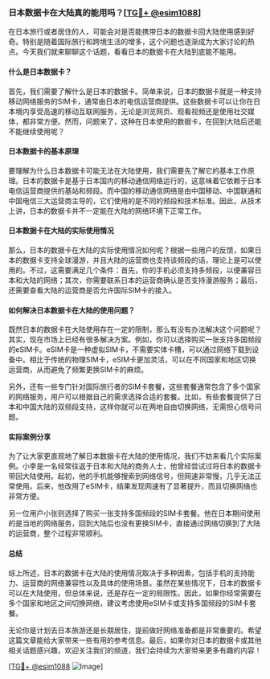 ### 日本数据卡在大陆真的能用吗？[[TG💪+ @esim1088](https://t.me/s/esim1088)]

在日本旅行或者居住的人，可能会对是否能携带日本的数据卡回大陆使用感到好奇。特别是随着国际旅行和跨境生活的增多，这个问题也逐渐成为大家讨论的热点。今天我们就来聊聊这个话题，看看日本的数据卡在大陆到底能不能用。

#### 什么是日本数据卡？

首先，我们需要了解什么是日本的数据卡。简单来说，日本的数据卡就是一种支持移动网络服务的SIM卡，通常由日本的电信运营商提供。这些数据卡可以让你在日本境内享受高速的移动互联网服务，无论是浏览网页、观看视频还是使用社交媒体，都非常方便。然而，问题来了，这种在日本使用的数据卡，在回到大陆后还能不能继续使用呢？

#### 日本数据卡的基本原理

要理解为什么日本数据卡可能无法在大陆使用，我们需要先了解它的基本工作原理。日本的数据卡是基于日本国内的移动通信网络运行的，这意味着它依赖于日本电信运营商提供的基站和频段。而中国的移动通信网络是由中国移动、中国联通和中国电信三大运营商主导的，它们使用的是不同的频段和技术标准。因此，从技术上讲，日本的数据卡并不一定能在大陆的网络环境下正常工作。

#### 日本数据卡在大陆的实际使用情况

那么，日本的数据卡在大陆的实际使用情况如何呢？根据一些用户的反馈，如果日本的数据卡支持全球漫游，并且大陆的运营商也支持该频段的话，理论上是可以使用的。不过，这需要满足几个条件：首先，你的手机必须支持多频段，以便兼容日本和大陆的网络；其次，你需要联系日本的运营商确认是否支持漫游服务；最后，还需要查看大陆的运营商是否允许国际SIM卡的接入。

#### 如何解决日本数据卡在大陆的使用问题？

既然日本的数据卡在大陆使用存在一定的限制，那么有没有办法解决这个问题呢？其实，现在市场上已经有很多解决方案。例如，你可以选择购买一张支持多国频段的eSIM卡。eSIM卡是一种虚拟SIM卡，不需要实体卡槽，可以通过网络下载到设备中。相比于传统的物理SIM卡，eSIM卡更加灵活，可以在不同国家和地区切换运营商，从而避免了频繁更换SIM卡的麻烦。

另外，还有一些专门针对国际旅行者的SIM卡套餐，这些套餐通常包含了多个国家的网络服务，用户可以根据自己的需求选择合适的套餐。比如，有些套餐提供了日本和中国大陆的双频段支持，这样你就可以在两地自由切换网络，无需担心信号问题。

#### 实际案例分享

为了让大家更直观地了解日本数据卡在大陆的使用情况，我们不妨来看几个实际案例。小李是一名经常往返于日本和大陆的商务人士，他曾经尝试过将日本的数据卡带回大陆使用。起初，他的手机能够搜索到网络信号，但网速非常慢，几乎无法正常使用。后来，他改用了eSIM卡，结果发现网速有了显著提升，而且切换网络也非常方便。

另一位用户小张则选择了购买一张支持多国频段的SIM卡套餐。他在日本期间使用的是当地的网络服务，回到大陆后也没有更换SIM卡，直接通过网络切换到了大陆的运营商，整个过程非常顺利。

#### 总结

综上所述，日本的数据卡在大陆的使用情况取决于多种因素，包括手机的支持能力、运营商的网络兼容性以及具体的使用场景。虽然在某些情况下，日本的数据卡可以在大陆使用，但总体来说，还是存在一定的局限性。因此，如果你经常需要在多个国家和地区之间切换网络，建议考虑使用eSIM卡或支持多国频段的SIM卡套餐。

无论你是计划去日本旅游还是长期居住，提前做好网络准备都是非常重要的。希望这篇文章能给大家带来一些有用的参考信息。最后，如果你对日本的数据卡或其他相关话题感兴趣，欢迎关注我们的频道，我们会持续为大家带来更多有趣的内容！

[[TG💪+ @esim1088](https://t.me/s/esim1088) ![Image](https://i.postimg.cc/4NQfJmqS/Snipaste-2025-05-13-00-14-12.png)]